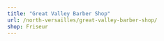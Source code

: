 ```yaml
---
title: "Great Valley Barber Shop"
url: /north-versailles/great-valley-barber-shop/
shop: Friseur
---
```

